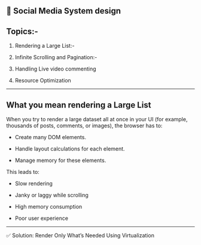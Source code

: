 ## 🚀 Social Media System design

## Topics:-

1. Rendering a Large List:-

2. Infinite Scrolling and Pagination:-

3. Handling Live video commenting

4. Resource Optimization

---

## What you mean rendering a Large List

When you try to render a large dataset all at once in your UI (for example, thousands of posts, comments, or images), the browser has to:

- Create many DOM elements.

- Handle layout calculations for each element.

- Manage memory for these elements.

This leads to:

- Slow rendering

- Janky or laggy while scrolling

- High memory consumption

- Poor user experience

---

✅ Solution: Render Only What’s Needed Using Virtualization
